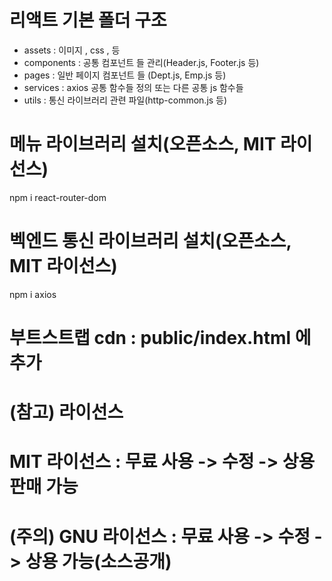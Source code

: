 # 리액트 기본 폴더 구조
- assets     : 이미지 , css , 등
- components : 공통 컴포넌트 들 관리(Header.js, Footer.js 등) 
- pages      : 일반 페이지 컴포넌트 들 (Dept.js, Emp.js 등)
- services   : axios 공통 함수들 정의 또는 다른 공통 js 함수들 
- utils      : 통신 라이브러리 관련 파일(http-common.js 등)

# 메뉴 라이브러리 설치(오픈소스, MIT 라이선스)
npm i react-router-dom

# 벡엔드 통신 라이브러리 설치(오픈소스, MIT 라이선스)
npm i axios

# 부트스트랩 cdn : public/index.html 에 추가

# (참고) 라이선스
# MIT 라이선스        : 무료 사용  -> 수정 -> 상용 판매 가능
# (주의) GNU 라이선스 : 무료 사용 -> 수정 -> 상용 가능(소스공개)
